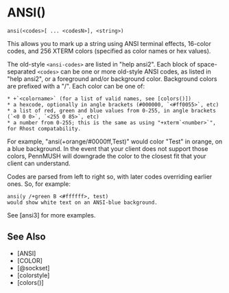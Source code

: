 # ANSI()
`ansi(<codes>[ ... <codesN>], <string>)`

  This allows you to mark up a string using ANSI terminal effects, 16-color codes, and 256 XTERM colors (specified as color names or hex values).

  The old-style `<ansi-codes>` are listed in "help ansi2".
  Each block of space-separated `<codes>` can be one or more old-style ANSI codes, as listed in "help ansi2", or a foreground and/or background color. Background colors are prefixed with a "/". Each color can be one of:

    * +`<colorname>` (for a list of valid names, see [colors()])
    * a hexcode, optionally in angle brackets (#000000, `<#ff0055>`, etc)
    * a list of red, green and blue values from 0-255, in angle brackets (`<0 0 0>`, `<255 0 85>`, etc)
    * a number from 0-255; this is the same as using "+xterm`<number>`", for Rhost compatability.

  For example, "ansi(+orange/#0000ff,Test)" would color "Test" in orange, on a blue background. In the event that your client does not support those colors, PennMUSH will downgrade the color to the closest fit that your client can understand.

  Codes are parsed from left to right so, with later codes overriding earlier ones. So, for example:
```
ansi(y /+green B <#ffffff>, test)
would show white text on an ANSI-blue background.
```

  See [ansi3] for more examples.

## See Also
- [ANSI]
- [COLOR]
- [@sockset]
- [colorstyle]
- [colors()]

